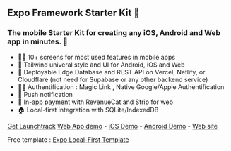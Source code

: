 ## Expo Framework Starter Kit 🚀

### The mobile Starter Kit for creating any iOS, Android and Web app in minutes.  🚀

- 🙋‍♀️ 10+ screens for most used features in mobile apps
- 🌈 Tailwind univeral style and UI for Android, iOS and Web
- 💽 Deployable Edge Database and REST API on Vercel, Netlify, or Cloudflare (not need for Supabase or any other backend service)
- 👩‍💻 Authentification : Magic Link , Native Google/Apple Authentification
- 🍿 Push notification
- 🧙 In-app payment with RevenueCat and Strip for web
- 🏠 Local-first integration with SQLite/IndexedDB


[Get Launchtrack]( https://launchtrack.dev) [Web App demo]( https://demo.launchtrack.dev) - [iOS Demo](https://appetize.io/app/norj4dwprifbk2dab5dfo6n2xq) - [Android Demo](https://appetize.io/app/cog3kwzczzchuy573agrthxrke) - [Web site]( https://launchtrack.dev)


Free template : 
[Expo Local-First Template](https://github.com/launchtrack/expo-starter)
